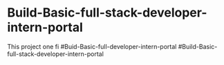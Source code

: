 # Build-Basic-full-stack-developer-intern-portal
This project one fi
#Buid-Basic-full-developer-intern-portal
#Build-Basic-full-stack-developer-intern-portal
